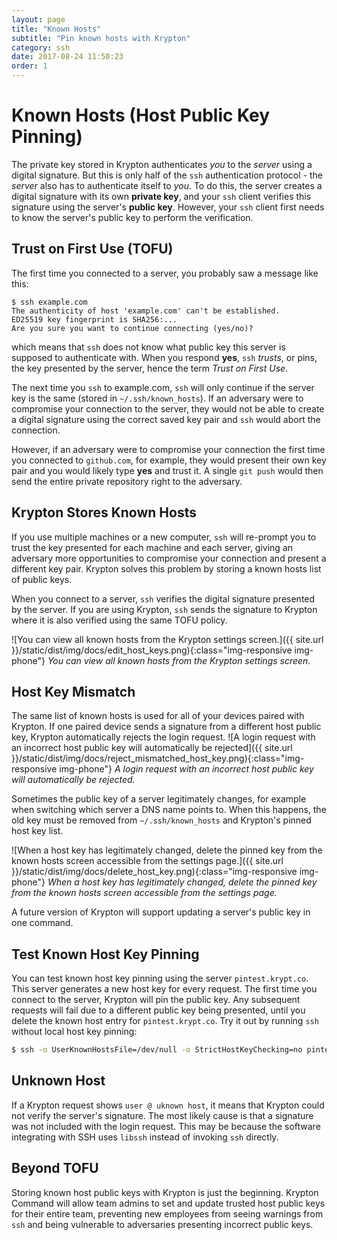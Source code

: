 ```yaml
---
layout: page
title: "Known Hosts"
subtitle: "Pin known hosts with Krypton"
category: ssh
date: 2017-08-24 11:50:23
order: 1
---
```


# Known Hosts (Host Public Key Pinning)
The private key stored in Krypton authenticates _you_ to the _server_ using a digital signature. But this is only half of the `ssh` authentication protocol - the _server_ also has to authenticate itself to _you_. To do this, the server creates a digital signature with its own __private key__, and your `ssh` client verifies this signature using the server's __public key__. However, your `ssh` client first needs to know the server's public key to perform the verification.

## Trust on First Use (TOFU)
The first time you connected to a server, you probably saw a message like this:
```
$ ssh example.com
The authenticity of host 'example.com' can't be established.
ED25519 key fingerprint is SHA256:...
Are you sure you want to continue connecting (yes/no)?
```
which means that `ssh` does not know what public key this server is supposed to authenticate with. When you respond __yes__, `ssh` _trusts_, or pins, the key presented by the server, hence the term _Trust on First Use_.

The next time you `ssh` to example.com, `ssh` will only continue if the server key is the same (stored in `~/.ssh/known_hosts`). If an adversary were to compromise your connection to the server, they would not be able to create a digital signature using the correct saved key pair and `ssh` would abort the connection.

However, if an adversary were to compromise your connection the first time you connected to `github.com`, for example, they would present their own key pair and you would likely type __yes__ and trust it. A single `git push` would then send the entire private repository right to the adversary.

## Krypton Stores Known Hosts
If you use multiple machines or a new computer, `ssh` will re-prompt you to trust the key presented for each machine and each server, giving an adversary more opportunities to compromise your connection and present a different key pair. Krypton solves this problem by storing a known hosts list of public keys.

When you connect to a server, `ssh` verifies the digital signature presented by the server. If you are using Krypton, `ssh` sends the signature to Krypton where it is also verified using the same TOFU policy.

![You can view all known hosts from the Krypton settings screen.]({{ site.url }}/static/dist/img/docs/edit_host_keys.png){:class="img-responsive img-phone"}
*You can view all known hosts from the Krypton settings screen.*

## Host Key Mismatch
The same list of known hosts is used for all of your devices paired with Krypton. If one paired device sends a signature from a different host public key, Krypton automatically rejects the login request.
![A login request with an incorrect host public key will automatically be rejected]({{ site.url }}/static/dist/img/docs/reject_mismatched_host_key.png){:class="img-responsive img-phone"}
*A login request with an incorrect host public key will automatically be rejected.*

Sometimes the public key of a server legitimately changes, for example when switching which server a DNS name points to. When this happens, the old key must be removed from `~/.ssh/known_hosts` and Krypton's pinned host key list. 

![When a host key has legitimately changed, delete the pinned key from the known hosts screen accessible from the settings page.]({{ site.url }}/static/dist/img/docs/delete_host_key.png){:class="img-responsive img-phone"}
*When a host key has legitimately changed, delete the pinned key from the known hosts screen accessible from the settings page.*

 A future version of Krypton will support updating a server's public key in one command.

## Test Known Host Key Pinning
You can test known host key pinning using the server `pintest.krypt.co`. This server generates a new host key for every request. The first time you connect to the server, Krypton will pin the public key. Any subsequent requests will fail due to a different public key being presented, until you delete the known host entry for `pintest.krypt.co`. Try it out by running `ssh` without local host key pinning:
```bash
$ ssh -o UserKnownHostsFile=/dev/null -o StrictHostKeyChecking=no pintest.krypt.co
```

## Unknown Host
If a Krypton request shows `user @ uknown host`, it means that Krypton could not verify the server's signature. The most likely cause  is that a signature was not included with the login request. This may be because the software integrating with SSH uses `libssh` instead of invoking `ssh` directly.

## Beyond TOFU
Storing known host public keys with Krypton is just the beginning. Krypton Command will allow team admins to set and update trusted host public keys for their entire team, preventing new employees from seeing warnings from `ssh` and being vulnerable to adversaries presenting incorrect public keys.